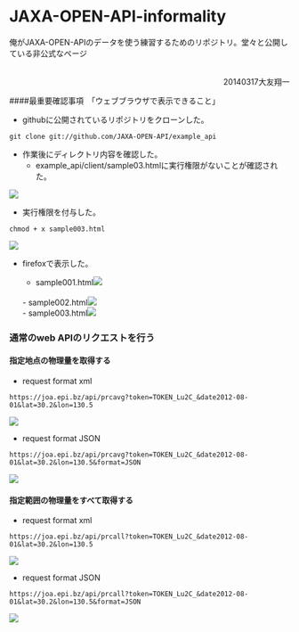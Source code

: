 JAXA-OPEN-API-informality
=========================

俺がJAXA-OPEN-APIのデータを使う練習するためのリポジトリ。堂々と公開している非公式なページ

</br>
<div align="right">20140317大友翔一</div>

####最重要確認事項　「ウェブブラウザで表示できること」


- githubに公開されているリポジトリをクローンした。

```
git clone git://github.com/JAXA-OPEN-API/example_api
```
- 作業後にディレクトリ内容を確認した。
	- example_api/client/sample03.htmlに実行権限がないことが確認された。

<img src=sc2014-03-17d.png>

- 実行権限を付与した。


```
chmod + x sample003.html
```

<img src=sc2014-03-17e.png>

- firefoxで表示した。

	- sample001.html<img src=sc2014-03-17a.png>
	</br>
	- sample002.html<img src=sc2014-03-17b.png>
	</br>
	- sample003.html<img src=sc2014-03-17c.png>

### 通常のweb APIのリクエストを行う

#### 指定地点の物理量を取得する

- request format xml

```
https://joa.epi.bz/api/prcavg?token=TOKEN_Lu2C_&date2012-08-01&lat=30.2&lon=130.5
```

<img src=open-api_get001.png>

- request format JSON


```
https://joa.epi.bz/api/prcavg?token=TOKEN_Lu2C_&date2012-08-01&lat=30.2&lon=130.5&format=JSON
```

<img src=open-api_get002.png>


#### 指定範囲の物理量をすべて取得する 

- request format xml

```
https://joa.epi.bz/api/prcall?token=TOKEN_Lu2C_&date2012-08-01&lat=30.2&lon=130.5
```

<img src=open-api_get003.png>

- request format JSON


```
https://joa.epi.bz/api/prcall?token=TOKEN_Lu2C_&date2012-08-01&lat=30.2&lon=130.5&format=JSON
```
<img src=open-api_get004.png>
